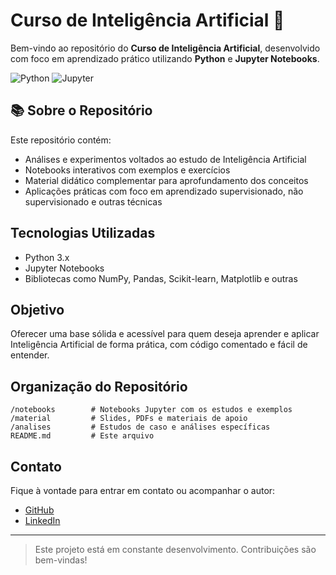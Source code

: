 # Curso de Inteligência Artificial 🧠

Bem-vindo ao repositório do **Curso de Inteligência Artificial**, desenvolvido com foco em aprendizado prático utilizando **Python** e **Jupyter Notebooks**.

![Python](https://img.shields.io/badge/Python-3776AB?style=for-the-badge&logo=python&logoColor=white)
![Jupyter](https://img.shields.io/badge/Jupyter-F37626?style=for-the-badge&logo=jupyter&logoColor=white)

## 📚 Sobre o Repositório

Este repositório contém:

-  Análises e experimentos voltados ao estudo de Inteligência Artificial
-  Notebooks interativos com exemplos e exercícios
-  Material didático complementar para aprofundamento dos conceitos
-  Aplicações práticas com foco em aprendizado supervisionado, não supervisionado e outras técnicas

##  Tecnologias Utilizadas

- Python 3.x
- Jupyter Notebooks
- Bibliotecas como NumPy, Pandas, Scikit-learn, Matplotlib e outras

##  Objetivo

Oferecer uma base sólida e acessível para quem deseja aprender e aplicar Inteligência Artificial de forma prática, com código comentado e fácil de entender.

##  Organização do Repositório

```
/notebooks        # Notebooks Jupyter com os estudos e exemplos
/material         # Slides, PDFs e materiais de apoio
/analises         # Estudos de caso e análises específicas
README.md         # Este arquivo
```

##  Contato

Fique à vontade para entrar em contato ou acompanhar o autor:

- [GitHub](https://github.com/seuusuario)
- [LinkedIn](https://www.linkedin.com/in/seulinkedin)

---

> Este projeto está em constante desenvolvimento. Contribuições são bem-vindas!

